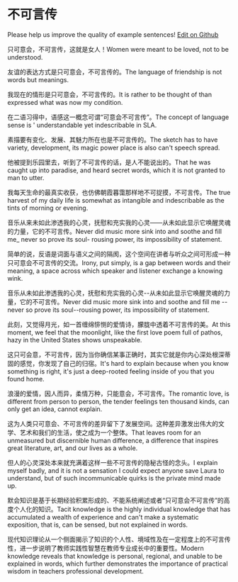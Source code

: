 # 不可言传

Please help us improve the quality of example sentences! [Edit on Github](https://github.com/jiyushe/jiyu-example-sentence-source/blob/main/chinese/bukeyanchuan.md)

<p><span class="chinese">只可意会，不可言传，这就是女人！</span><span class="english">Women were meant to be loved, not to be understood.</span></p>

<p><span class="chinese">友谊的表达方式是只可意会，不可言传的。</span><span class="english">The language of friendship is not words but meanings.</span></p>

<p><span class="chinese">我现在的情形是只可意会，不可言传的。</span><span class="english">It is rather to be thought of than expressed what was now my condition.</span></p>

<p><span class="chinese">在二语习得中，语感这一概念可谓“可意会不可言传”。</span><span class="english">The concept of language sense is ' understandable yet indescribable in SLA.</span></p>

<p><span class="chinese">素描要有变化、发展、其魅力所在也是不可言传的。</span><span class="english">The sketch has to have variety, development, its magic power place is also can't speech spread.</span></p>

<p><span class="chinese">他被提到乐园里去，听到了不可言传的话，是人不能说出的。</span><span class="english">That he was caught up into paradise, and heard secret words, which it is not granted to man to utter.</span></p>

<p><span class="chinese">我每天生命的最真实收获，也仿佛朝霞暮霭那样地不可捉摸，不可言传。</span><span class="english">The true harvest of my daily life is somewhat as intangible and indescribable as the tints of morning or evening.</span></p>

<p><span class="chinese">音乐从来未如此渗透我的心灵，抚慰和充实我的心灵——从未如此显示它唤醒灵魂的力量，它的不可言传。</span><span class="english">Never did music more sink into and soothe and fill me_ never so prove its soul- rousing power, its impossibility of statement.</span></p>

<p><span class="chinese">简单的说，反语是词面与语义之间的隔阂，这个空间在讲者与听众之间可形成一种只可意会不可言传的交流。</span><span class="english">Irony, put simply, is a gap between words and their meaning, a space across which speaker and listener exchange a knowing wink.</span></p>

<p><span class="chinese">音乐从未如此渗透我的心灵，抚慰和充实我的心灵--从未如此显示它唤醒灵魂的力量，它的不可言传。</span><span class="english">Never did music more sink into and soothe and fill me --never so prove its soul--rousing power, its impossibility of statement.</span></p>

<p><span class="chinese">此刻，又觉得月光，如一首缠绵悱恻的爱情诗，朦胧中透着不可言传的美。</span><span class="english">At this moment, we feel that the moonlight, like the first love poem full of pathos, hazy in the United States shows unspeakable.</span></p>

<p><span class="chinese">这只可会意，不可言传，因为当你确信某事正确时，其实它就是你内心深处根深蒂固的感觉，你发现了自己的归宿。</span><span class="english">It's hard to explain because when you know something is right, it's just a deep-rooted feeling inside of you that you found home.</span></p>

<p><span class="chinese">浪漫的爱情，因人而异，柔情万种，只能意会，不可言传。</span><span class="english">The romantic love, is different from person to person, the tender feelings ten thousand kinds, can only get an idea, cannot explain.</span></p>

<p><span class="chinese">这为人类只可意会、不可言传的差异留下了发展空间。这种差异激发出伟大的文学、艺术和我们的生活，使之成为一个整体。</span><span class="english">That leaves room for an unmeasured but discernible human difference, a difference that inspires great literature, art, and our lives as a whole.</span></p>

<p><span class="chinese">但人的心灵深处本来就充满着这样一些不可言传的隐秘古怪的念头。</span><span class="english">I explain myself badly, and it is not a sensation I could expect anyone save Laura to understand, but of such incommunicable quirks is the private mind made up.</span></p>

<p><span class="chinese">默会知识是基于长期经验积累形成的、不能系统阐述或者“只可意会不可言传”的高度个人化的知识。</span><span class="english">Tacit knowledge is the highly individual knowledge that has accumulated a wealth of experience and can't make a systematic exposition, that is, can be sensed, but not explained in words.</span></p>

<p><span class="chinese">现代知识理论从一个侧面揭示了知识的个人性、境域性及在一定程度上的不可言传性，进一步说明了教师实践性智慧在教师专业成长中的重要性。</span><span class="english">Modern knowledge reveals that knowledge is personal, regional, and unable to be explained in words, which further demonstrates the importance of practical wisdom in teachers professional development.</span></p>

